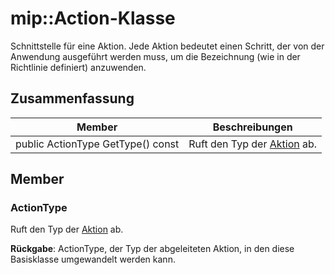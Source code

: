 # <a name="class-mipaction"></a>mip::Action-Klasse 
Schnittstelle für eine Aktion. Jede Aktion bedeutet einen Schritt, der von der Anwendung ausgeführt werden muss, um die Bezeichnung (wie in der Richtlinie definiert) anzuwenden.
  
## <a name="summary"></a>Zusammenfassung
 Member                        | Beschreibungen                                
--------------------------------|---------------------------------------------
 public ActionType GetType() const  |  Ruft den Typ der [Aktion](class_mip_action.md) ab.
  
## <a name="members"></a>Member
  
### <a name="actiontype"></a>ActionType
Ruft den Typ der [Aktion](class_mip_action.md) ab.

  
**Rückgabe**: ActionType, der Typ der abgeleiteten Aktion, in den diese Basisklasse umgewandelt werden kann.